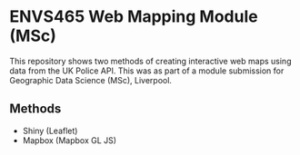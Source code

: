 # ENVS465 Web Mapping Module (MSc)

This repository shows two methods of creating interactive web maps using data from the UK Police API. This was as part of a module submission for Geographic Data Science (MSc), Liverpool.

## Methods
* Shiny (Leaflet) 
* Mapbox (Mapbox GL JS)
